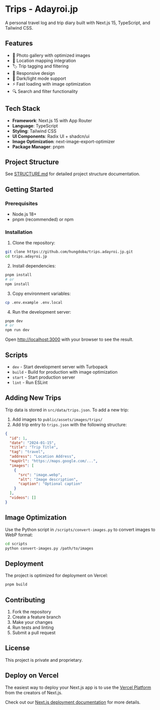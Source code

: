 # Trips - Adayroi.jp

A personal travel log and trip diary built with Next.js 15, TypeScript, and Tailwind CSS.

## Features

- 📸 Photo gallery with optimized images
- 📍 Location mapping integration
- 🏷️ Trip tagging and filtering
- 📱 Responsive design
- 🌙 Dark/light mode support
- ⚡ Fast loading with image optimization
- 🔍 Search and filter functionality

## Tech Stack

- **Framework**: Next.js 15 with App Router
- **Language**: TypeScript
- **Styling**: Tailwind CSS
- **UI Components**: Radix UI + shadcn/ui
- **Image Optimization**: next-image-export-optimizer
- **Package Manager**: pnpm

## Project Structure

See [STRUCTURE.md](./STRUCTURE.md) for detailed project structure documentation.

## Getting Started

### Prerequisites

- Node.js 18+
- pnpm (recommended) or npm

### Installation

1. Clone the repository:

```bash
git clone https://github.com/hungdoba/trips.adayroi.jp.git
cd trips.adayroi.jp
```

2. Install dependencies:

```bash
pnpm install
# or
npm install
```

3. Copy environment variables:

```bash
cp .env.example .env.local
```

4. Run the development server:

```bash
pnpm dev
# or
npm run dev
```

Open [http://localhost:3000](http://localhost:3000) with your browser to see the result.

## Scripts

- `dev` - Start development server with Turbopack
- `build` - Build for production with image optimization
- `start` - Start production server
- `lint` - Run ESLint

## Adding New Trips

Trip data is stored in `src/data/trips.json`. To add a new trip:

1. Add images to `public/assets/images/trips/`
2. Add trip entry to `trips.json` with the following structure:

```json
{
  "id": 1,
  "date": "2024-01-15",
  "title": "Trip Title",
  "tag": "travel",
  "address": "Location Address",
  "mapUrl": "https://maps.google.com/...",
  "images": [
    {
      "src": "image.webp",
      "alt": "Image description",
      "caption": "Optional caption"
    }
  ],
  "videos": []
}
```

## Image Optimization

Use the Python script in `/scripts/convert-images.py` to convert images to WebP format:

```bash
cd scripts
python convert-images.py /path/to/images
```

## Deployment

The project is optimized for deployment on Vercel:

```bash
pnpm build
```

## Contributing

1. Fork the repository
2. Create a feature branch
3. Make your changes
4. Run tests and linting
5. Submit a pull request

## License

This project is private and proprietary.

## Deploy on Vercel

The easiest way to deploy your Next.js app is to use the [Vercel Platform](https://vercel.com/new?utm_medium=default-template&filter=next.js&utm_source=create-next-app&utm_campaign=create-next-app-readme) from the creators of Next.js.

Check out our [Next.js deployment documentation](https://nextjs.org/docs/app/building-your-application/deploying) for more details.
